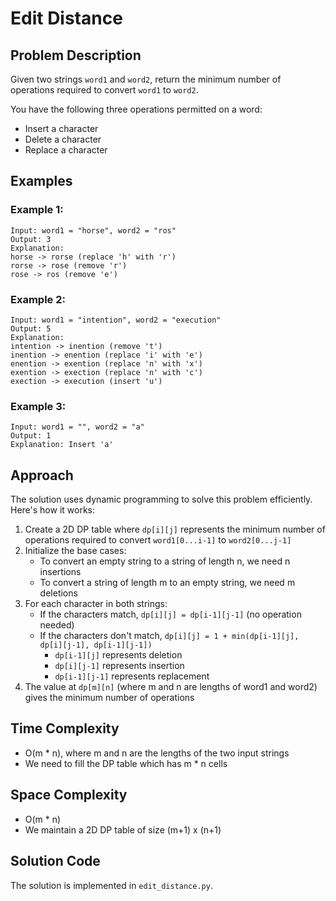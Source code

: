 # Edit Distance

## Problem Description
Given two strings `word1` and `word2`, return the minimum number of operations required to convert `word1` to `word2`.

You have the following three operations permitted on a word:
- Insert a character
- Delete a character
- Replace a character

## Examples

### Example 1:
```
Input: word1 = "horse", word2 = "ros"
Output: 3
Explanation: 
horse -> rorse (replace 'h' with 'r')
rorse -> rose (remove 'r')
rose -> ros (remove 'e')
```

### Example 2:
```
Input: word1 = "intention", word2 = "execution"
Output: 5
Explanation: 
intention -> inention (remove 't')
inention -> enention (replace 'i' with 'e')
enention -> exention (replace 'n' with 'x')
exention -> exection (replace 'n' with 'c')
exection -> execution (insert 'u')
```

### Example 3:
```
Input: word1 = "", word2 = "a"
Output: 1
Explanation: Insert 'a'
```

## Approach
The solution uses dynamic programming to solve this problem efficiently. Here's how it works:

1. Create a 2D DP table where `dp[i][j]` represents the minimum number of operations required to convert `word1[0...i-1]` to `word2[0...j-1]`
2. Initialize the base cases:
   - To convert an empty string to a string of length n, we need n insertions
   - To convert a string of length m to an empty string, we need m deletions
3. For each character in both strings:
   - If the characters match, `dp[i][j] = dp[i-1][j-1]` (no operation needed)
   - If the characters don't match, `dp[i][j] = 1 + min(dp[i-1][j], dp[i][j-1], dp[i-1][j-1])`
     - `dp[i-1][j]` represents deletion
     - `dp[i][j-1]` represents insertion
     - `dp[i-1][j-1]` represents replacement
4. The value at `dp[m][n]` (where m and n are lengths of word1 and word2) gives the minimum number of operations

## Time Complexity
- O(m * n), where m and n are the lengths of the two input strings
- We need to fill the DP table which has m * n cells

## Space Complexity
- O(m * n)
- We maintain a 2D DP table of size (m+1) x (n+1)

## Solution Code
The solution is implemented in `edit_distance.py`. 